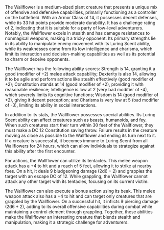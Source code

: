 The Wallflower is a medium-sized plant creature that presents a unique mix of offensive and defensive capabilities, primarily functioning as a controller on the battlefield. With an Armor Class of 14, it possesses decent defenses, while its 33 hit points provide moderate durability. It has a challenge rating of 2, indicating that it is suitable for a party of low-level adventurers. Notably, the Wallflower excels in stealth and has damage resistances to nonmagical weapons, making it a tricky opponent. Its primary strengths lie in its ability to manipulate enemy movement with its Luring Scent ability, while its weaknesses come from its low intelligence and charisma, which limit its interaction and decision-making capabilities as well as its potential to charm or deceive opponents.

The Wallflower has the following ability scores: Strength is 14, granting it a good (modifier of +2) melee attack capability; Dexterity is also 14, allowing it to be agile and perform actions like stealth effectively (good modifier of +2); Constitution stands at 14 (good modifier of +2), providing it with reasonable resilience; Intelligence is low at 2 (very bad modifier of -4), which severely limits its cognitive functions; Wisdom is 14 (good modifier of +2), giving it decent perception; and Charisma is very low at 5 (bad modifier of -3), limiting its ability in social interactions.

In addition to its stats, the Wallflower possesses special abilities. Its Luring Scent ability can affect creatures such as beasts, humanoids, and fey. When such creatures start their turn within 30 feet of the Wallflower, they must make a DC 12 Constitution saving throw. Failure results in the creature moving as close as possible to the Wallflower and ending its turn next to it. If a creature is successful, it becomes immune to Luring Scent from all Wallflowers for 24 hours, which can allow individuals to strategize against this ability after the first encounter.

For actions, the Wallflower can utilize its tentacles. This melee weapon attack has a +4 to hit and a reach of 5 feet, allowing it to strike at nearby foes. On a hit, it deals 9 bludgeoning damage (2d6 + 2) and grapples the target with an escape DC of 12. While grappling, the Wallflower cannot attack any other target with its tentacles, focusing on its current victim.

The Wallflower can also execute a bonus action using its beak. This melee weapon attack also has a +4 to hit and can target only creatures that are grappled by the Wallflower. On a successful hit, it inflicts 9 piercing damage (2d6 + 2), adding to its overall offensive capabilities during combat while maintaining a control element through grappling. Together, these abilities make the Wallflower an interesting creature that blends stealth and manipulation, making it a strategic challenge for adventurers.